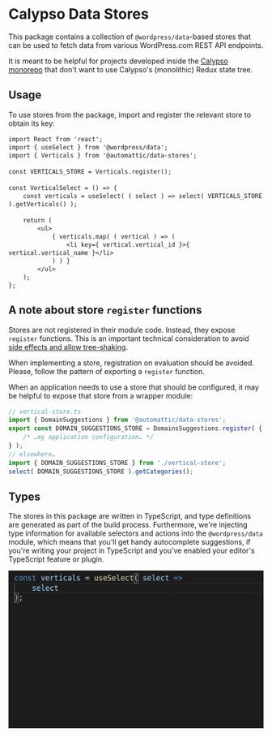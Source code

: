 # Calypso Data Stores

This package contains a collection of `@wordpress/data`-based stores that can be used to fetch data from various WordPress.com REST API endpoints.

It is meant to be helpful for projects developed inside the [Calypso monorepo](https://github.com/Automattic/wp-calypso) that don't want to use Calypso's (monolithic) Redux state tree.

## Usage

To use stores from the package, import and register the relevant store to obtain its key:

```tsx
import React from 'react';
import { useSelect } from '@wordpress/data';
import { Verticals } from '@automattic/data-stores';

const VERTICALS_STORE = Verticals.register();

const VerticalSelect = () => {
	const verticals = useSelect( ( select ) => select( VERTICALS_STORE ).getVerticals() );

	return (
		<ul>
			{ verticals.map( ( vertical ) => (
				<li key={ vertical.vertical_id }>{ vertical.vertical_name }</li>
			) ) }
		</ul>
	);
};
```

## A note about store `register` functions

Stores are not registered in their module code. Instead, they expose `register` functions. This is an important technical consideration to avoid [side effects and allow tree-shaking](https://webpack.js.org/guides/tree-shaking/#mark-the-file-as-side-effect-free).

When implementing a store, registration on evaluation should be avoided. Please, follow the pattern of exporting a `register` function.

When an application needs to use a store that should be configured, it may be helpful to expose that store from a wrapper module:

```ts
// vertical-store.ts
import { DomainSuggestions } from '@automattic/data-stores';
export const DOMAIN_SUGGESTIONS_STORE = DomainsSuggestions.register( {
	/* …my application configuration… */
} );
// elsewhere…
import { DOMAIN_SUGGESTIONS_STORE } from './vertical-store';
select( DOMAIN_SUGGESTIONS_STORE ).getCategories();
```

## Types

The stores in this package are written in TypeScript, and type definitions are generated as part of the build process. Furthermore, we're injecting type information for available selectors and actions into the `@wordpress/data` module, which means that you'll get handy autocomplete suggestions, if you're writing your project in TypeScript and you've enabled your editor's TypeScript feature or plugin.

![autocomplete](./autocomplete.gif)
